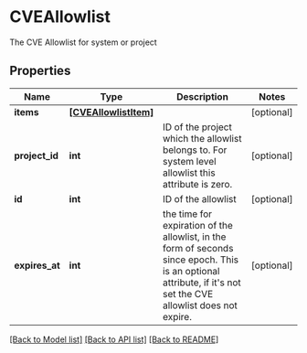 # CVEAllowlist

The CVE Allowlist for system or project

## Properties
Name | Type | Description | Notes
------------ | ------------- | ------------- | -------------
**items** | [**[CVEAllowlistItem]**](CVEAllowlistItem.md) |  | [optional] 
**project_id** | **int** | ID of the project which the allowlist belongs to.  For system level allowlist this attribute is zero. | [optional] 
**id** | **int** | ID of the allowlist | [optional] 
**expires_at** | **int** | the time for expiration of the allowlist, in the form of seconds since epoch.  This is an optional attribute, if it&#39;s not set the CVE allowlist does not expire. | [optional] 

[[Back to Model list]](../README.md#documentation-for-models) [[Back to API list]](../README.md#documentation-for-api-endpoints) [[Back to README]](../README.md)


